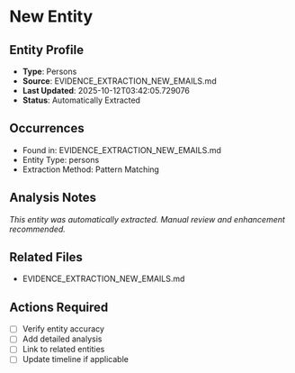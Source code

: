 # New Entity

## Entity Profile
- **Type**: Persons
- **Source**: EVIDENCE_EXTRACTION_NEW_EMAILS.md
- **Last Updated**: 2025-10-12T03:42:05.729076
- **Status**: Automatically Extracted

## Occurrences
- Found in: EVIDENCE_EXTRACTION_NEW_EMAILS.md
- Entity Type: persons
- Extraction Method: Pattern Matching

## Analysis Notes
*This entity was automatically extracted. Manual review and enhancement recommended.*

## Related Files
- EVIDENCE_EXTRACTION_NEW_EMAILS.md

## Actions Required
- [ ] Verify entity accuracy
- [ ] Add detailed analysis
- [ ] Link to related entities
- [ ] Update timeline if applicable
